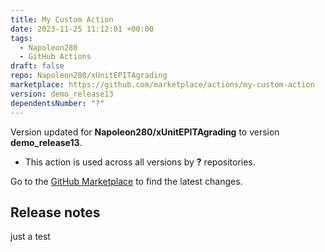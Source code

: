 ```yaml
---
title: My Custom Action
date: 2023-11-25 11:12:01 +00:00
tags:
  - Napoleon280
  - GitHub Actions
draft: false
repo: Napoleon280/xUnitEPITAgrading
marketplace: https://github.com/marketplace/actions/my-custom-action
version: demo_release13
dependentsNumber: "?"
---
```



Version updated for **Napoleon280/xUnitEPITAgrading** to version **demo_release13**.
- This action is used across all versions by **?** repositories.

Go to the [GitHub Marketplace](https://github.com/marketplace/actions/my-custom-action) to find the latest changes.

## Release notes

just a test
